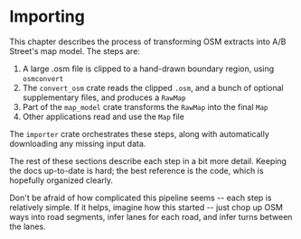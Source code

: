 # Importing

This chapter describes the process of transforming OSM extracts into A/B
Street's map model. The steps are:

1.  A large .osm file is clipped to a hand-drawn boundary region, using
    `osmconvert`
2.  The `convert_osm` crate reads the clipped `.osm`, and a bunch of optional
    supplementary files, and produces a `RawMap`
3.  Part of the `map_model` crate transforms the `RawMap` into the final `Map`
4.  Other applications read and use the `Map` file

The `importer` crate orchestrates these steps, along with automatically
downloading any missing input data.

The rest of these sections describe each step in a bit more detail. Keeping the
docs up-to-date is hard; the best reference is the code, which is hopefully
organized clearly.

Don't be afraid of how complicated this pipeline seems -- each step is
relatively simple. If it helps, imagine how this started -- just chop up OSM
ways into road segments, infer lanes for each road, and infer turns between the
lanes.
